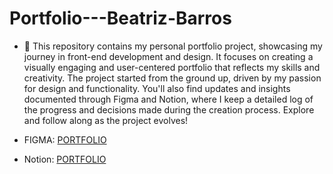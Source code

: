# Portfolio---Beatriz-Barros

- 👀 This repository contains my personal portfolio project, showcasing my journey in front-end development and design. It focuses on creating a visually engaging and user-centered portfolio that reflects my skills and creativity. The project started from the ground up, driven by my passion for design and functionality. You'll also find updates and insights documented through Figma and Notion, where I keep a detailed log of the progress and decisions made during the creation process. Explore and follow along as the project evolves!

- FIGMA: [PORTFOLIO](https://www.figma.com/design/3g584cxRV4yniVIzKhXCN8/PORTFOLIO?node-id=0-1&t=sli2KlYGkSRpaWoT-1)
- Notion: [PORTFOLIO](https://www.notion.so/Portfolio-ea90b15dc96748aeb069131d17b4bf2f?pvs=4)
